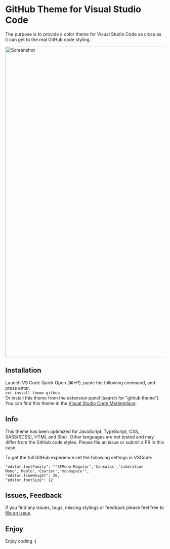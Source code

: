 # GitHub Theme for Visual Studio Code
The purpose is to provide a color theme for Visual Studio Code as close as it can get to the real GitHub code styling.

<img src="theme.png" alt="Screenshot" width="980">

## Installation
Launch VS Code Quick Open (⌘+P), paste the following command, and press enter.     
`ext install theme-github`     
Or install this theme from the extension panel (search for "github theme").     
You can find this theme in the [Visual Studio Code Marketplace](https://marketplace.visualstudio.com/items?itemName=thomaspink.theme-github).

## Info
This theme has been optimized for JavaScript, TypeScript, CSS, SASS(SCSS), HTML and Shell. Other languages are not tested and may differ from the GitHub code styles. Please file an issue or submit a PR in this case.

To get the full GitHub experience set the following settings in VSCode:     
```
"editor.fontFamily": "'SFMono-Regular','Consolas','Liberation Mono','Menlo','Courier','monospace'",
"editor.lineHeight": 20,
"editor.fontSize": 12
```

## Issues, Feedback
If you find any issues, bugs, missing stylings or feedback please feel free to [file an issue](https://github.com/thomaspink/vscode-github-theme/issues).

## Enjoy
Enjoy coding :)
